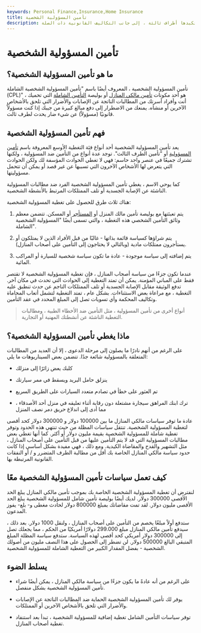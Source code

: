 ```yaml
---
keywords: Personal Finance,Insurance,Home Insurance
title: تأمين المسؤولية الشخصية
description: يدفع تأمين المسؤولية الشخصية لحامل البوليصة الخسائر والأضرار المغطاة التي تتكبدها أطراف ثالثة ، إلى جانب التكاليف القانونية ذات الصلة.
---
```


# تأمين المسؤولية الشخصية
## ما هو تأمين المسؤولية الشخصية؟

تأمين المسؤولية الشخصية ، المعروف أيضًا باسم "تأمين المسؤولية الشخصية الشاملة (CPL)" ، هو أحد مكونات [تأمين مالكي المنازل](/homeowners-insurance) أو بوليصة [التأمين الشاملة](/umbrella-insurance-policy) التي تحميك أنت وأفراد أسرتك من المطالبات الناتجة عن الإصابات والأضرار التي تلحق بالأشخاص الآخرين أو منشأه. يمنعك من الاضطرار إلى دفع مبالغ كبيرة من جيبك إذا كنت مسؤولاً قانونيًا (مسؤولاً) عن شيء ضار يحدث لطرف ثالث.

## فهم تأمين المسؤولية الشخصية

يعد تأمين المسؤولية الشخصية أحد أنواع فئة التغطية الأوسع المعروفة باسم [تأمين المسؤولية](/liability_insurance) أو "تأمين الطرف الثالث". توجد عدة أنواع من التأمين ضد المسؤولية ، ولكنها تشترك جميعًا في عنصر واحد حاسم: فهي لا تغطي الحوادث المؤسفة لك ولكن الحوادث التي يتعرض لها الأشخاص الآخرون التي تسببها عن غير قصد أو يمكن أن تتحمل مسؤوليتها.

كما يوحي الاسم ، يغطي تأمين المسؤولية الشخصية الفرد ضد مطالبات المسؤولية الناشئة عن الإصابة الجسدية أو تلف الممتلكات المرتبط بالأنشطة الشخصية.

هناك ثلاث طرق للحصول على تغطية المسؤولية الشخصية:

1. يتم تعبئتها مع بوليصة تأمين مالك المنزل أو [المستأجر](/renters-insurance) أو المسكن. تتضمن معظم وثائق التأمين الشخصي هذه التغطية ، والتي تسمى أيضًا "المسؤولية الشخصية الشاملة".

1. يتم شراؤها كسياسة قائمة بذاتها - غالبًا من قبل الأفراد الذين لا يمتلكون أو يستأجرون ممتلكات مادية (وبالتالي لا يحتاجون إلى التأمين على أصحاب المنازل).

1. يتم إضافته إلى سياسة موجودة - عادة ما تكون سياسة شخصية للسيارة أو المراكب المائية.

عندما تكون جزءًا من سياسة أصحاب المنازل ، فإن تغطية المسؤولية الشخصية لا تقتصر فقط على المباني المؤمنة. يمكن أن تمتد التغطية إلى الحوادث التي تحدث في مكان آخر. تدفع الوثيقة مقابل الإصابة الجسدية أو تلف الممتلكات الناجم عن حدث تنطبق عليه التغطية ، مع مراعاة بعض الاستثناءات. بشكل عام ، تمتد التغطية لتشمل أتعاب المحاماة وتكاليف المحكمة وأي تسويات تصل إلى المبلغ المحدد في عقد التأمين.

> أنواع أخرى من تأمين المسؤولية ، مثل التأمين ضد الأخطاء الطبية ، ومطالبات التغطية الناشئة عن أنشطتك المهنية أو التجارية.

>

## ماذا يغطي تأمين المسؤولية الشخصية؟

على الرغم من أنهم نادرًا ما يصلون إلى مرحلة الدعوى ، إلا أن العديد من المطالبات المتعلقة بالمسؤولية شائعة جدًا. تتضمن بعض السيناريوهات ما يلي:

- كلبك يعض زائرًا إلى منزلك

- ينزلق حامل البريد ويسقط في ممر سيارتك

- تم العثور على خطأ في تصادم متعدد السيارات على الطريق السريع

- ترك ابنك المراهق سيجارة مشتعلة دون رقابة أثناء تعليقه في منزل أحد الأصدقاء ، مما أدى إلى اندلاع حريق دمر نصف المنزل

عادة ما توفر سياسات مالكي المنازل ما بين 100000 دولار و 300000 دولار كحد أقصى لتغطية المسؤولية الشخصية. تنتقل سياسات المظلة من حيث تنتهي هذه الحدود وتوفر تغطية شاملة للمسؤولية الشخصية بقيمة مليون دولار أو أكثر. كما أنها تغطي بعض مطالبات المسؤولية التي قد لا يتم التأمين عليها من قبل التأمين على أصحاب المنازل ، مثل التشهير والقدح والمقاضاة الكيدية. ومع ذلك ، فهي مفيدة بشكل أساسي إذا كانت حدود سياسة مالكي المنازل الخاصة بك أقل من مطالبة الطرف المتضرر و / أو النفقات القانونية المرتبطة بها.

## كيف تعمل سياسات تأمين المسؤولية الشخصية معًا

لنفترض أن تغطية المسؤولية الشخصية الخاصة بك بموجب تأمين مالكي المنازل يبلغ الحد الأقصى 300000 دولار. لديك أيضًا بوليصة تأمين شامل للمسؤولية الشخصية يبلغ الحد الأقصى مليون دولار. لقد تمت مقاضاتك بمبلغ 800000 دولار لحادث مغطى و- بلع- يفوز المدعون.

ستدفع أولاً مبلغًا يخصم من التأمين على أصحاب المنازل ، ولنقل 1000 دولار. بعد ذلك ، سيدفع تأمين مالكي المنازل مبلغ 299.000 دولارًا أمريكيًا من الحكم ، مما يجعلك تصل إلى 300000 دولار أمريكي كحد أقصى لهذه السياسة. ستدفع سياسة المظلة المبلغ المتبقي البالغ 500000 دولار. لن تضطر إلى الحصول على هذا النصف مليون من أصولك الشخصية - بفضل المقدار الكبير من التغطية الشاملة للمسؤولية الشخصية.

## يسلط الضوء

- على الرغم من أنه عادةً ما يكون جزءًا من سياسة مالكي المنازل ، يمكن أيضًا شراء تأمين المسؤولية الشخصية بشكل منفصل.

- يوفر لك تأمين المسؤولية الشخصية الحماية ضد المطالبات الناتجة عن الإصابات والأضرار التي تلحق بالأشخاص الآخرين أو الممتلكات.

- توفر سياسات التأمين الشامل تغطية إضافية للمسؤولية الشخصية ، تبدأ بعد استنفاد تغطية أصحاب المنازل.


